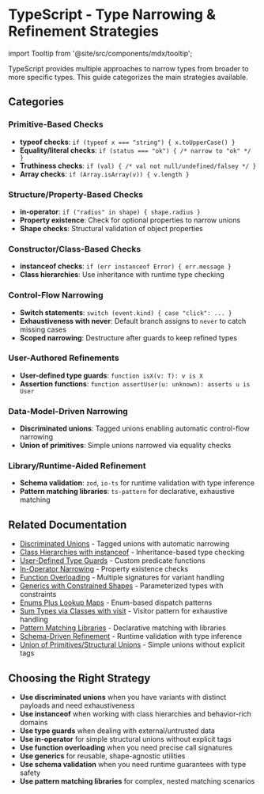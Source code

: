 # TypeScript - Type Narrowing & Refinement Strategies

import Tooltip from '@site/src/components/mdx/tooltip';

TypeScript provides multiple approaches to narrow types from broader to more specific types. This guide categorizes the main strategies available.

## Categories

### Primitive-Based Checks
- <Tooltip text="Narrow based on runtime primitive type (string, number, boolean, etc.)"><strong>typeof checks</strong></Tooltip>: `if (typeof x === "string") { x.toUpperCase() }`
- <Tooltip text="Use equality to narrow to a specific literal value within a union"><strong>Equality/literal checks</strong></Tooltip>: `if (status === "ok") { /* narrow to "ok" */ }`
- <Tooltip text="Filter out null/undefined/falsey to use a non-nullable type"><strong>Truthiness checks</strong></Tooltip>: `if (val) { /* val not null/undefined/falsey */ }`
- <Tooltip text="Detect arrays at runtime to safely access array properties"><strong>Array checks</strong></Tooltip>: `if (Array.isArray(v)) { v.length }`

### Structure/Property-Based Checks
- <Tooltip text="Narrow by checking if a key exists on an object at runtime"><strong>in-operator</strong></Tooltip>: `if ("radius" in shape) { shape.radius }`
- <Tooltip text="Use optional property presence to differentiate object variants"><strong>Property existence</strong></Tooltip>: Check for optional properties to narrow unions
- <Tooltip text="Validate expected keys and value types to narrow structurally"><strong>Shape checks</strong></Tooltip>: Structural validation of object properties

### Constructor/Class-Based Checks
- <Tooltip text="Narrow by testing the prototype chain against a constructor"><strong>instanceof checks</strong></Tooltip>: `if (err instanceof Error) { err.message }`
- <Tooltip text="Model variants as subclasses and narrow via instanceof"><strong>Class hierarchies</strong></Tooltip>: Use inheritance with runtime type checking

### Control-Flow Narrowing
- <Tooltip text="Switch on a discriminant (like kind/type) to reach specific cases"><strong>Switch statements</strong></Tooltip>: `switch (event.kind) { case "click": ... }`
- <Tooltip text="Force the compiler to warn when a union case is unhandled"><strong>Exhaustiveness with never</strong></Tooltip>: Default branch assigns to `never` to catch missing cases
- <Tooltip text="Preserve narrowed types by destructuring or keeping usage within guarded scope"><strong>Scoped narrowing</strong></Tooltip>: Destructure after guards to keep refined types

### User-Authored Refinements
- <Tooltip text="Custom predicates that refine types on the true branch"><strong>User-defined type guards</strong></Tooltip>: `function isX(v: T): v is X`
- <Tooltip text="Functions that throw on invalid input and refine upon return"><strong>Assertion functions</strong></Tooltip>: `function assertUser(u: unknown): asserts u is User`

### Data-Model-Driven Narrowing
- <Tooltip text="Union members share a literal tag (e.g., kind/type) enabling precise narrowing"><strong>Discriminated unions</strong></Tooltip>: Tagged unions enabling automatic control-flow narrowing
- <Tooltip text="Use literal equality to distinguish among scalar alternatives"><strong>Union of primitives</strong></Tooltip>: Simple unions narrowed via equality checks

### Library/Runtime-Aided Refinement
- <Tooltip text="Validate at runtime; successful parses return strongly typed values"><strong>Schema validation</strong></Tooltip>: `zod`, `io-ts` for runtime validation with type inference
- <Tooltip text="Declarative matching with compile-time exhaustiveness"><strong>Pattern matching libraries</strong></Tooltip>: `ts-pattern` for declarative, exhaustive matching

## Related Documentation

- [Discriminated Unions](./discriminated-unions.md) - Tagged unions with automatic narrowing
- [Class Hierarchies with instanceof](./class-hierarchies-instanceof.md) - Inheritance-based type checking
- [User-Defined Type Guards](./user-defined-type-guards.md) - Custom predicate functions
- [In-Operator Narrowing](./in-operator-narrowing.md) - Property existence checks
- [Function Overloading](./function-overloading.md) - Multiple signatures for variant handling
- [Generics with Constrained Shapes](./generics-with-constrained-shapes.md) - Parameterized types with constraints
- [Enums Plus Lookup Maps](./enums-plus-lookup-maps.md) - Enum-based dispatch patterns
- [Sum Types via Classes with visit](./sum-types-via-classes-visit.md) - Visitor pattern for exhaustive handling
- [Pattern Matching Libraries](./pattern-matching-libraries.md) - Declarative matching with libraries
- [Schema-Driven Refinement](./schema-driven-refinement.md) - Runtime validation with type inference
- [Union of Primitives/Structural Unions](./union-of-primitives-structural-unions.md) - Simple unions without explicit tags

## Choosing the Right Strategy

- **Use discriminated unions** when you have variants with distinct payloads and need exhaustiveness
- **Use instanceof** when working with class hierarchies and behavior-rich domains
- **Use type guards** when dealing with external/untrusted data
- **Use in-operator** for simple structural unions without explicit tags
- **Use function overloading** when you need precise call signatures
- **Use generics** for reusable, shape-agnostic utilities
- **Use schema validation** when you need runtime guarantees with type safety
- **Use pattern matching libraries** for complex, nested matching scenarios
